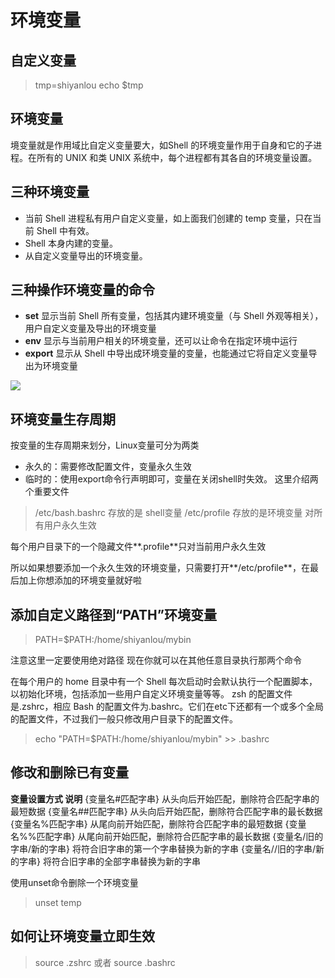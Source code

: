 # 环境变量

## 自定义变量
>tmp=shiyanlou
>echo $tmp

## 环境变量
境变量就是作用域比自定义变量要大，如Shell 的环境变量作用于自身和它的子进程。在所有的 UNIX 和类 UNIX 系统中，每个进程都有其各自的环境变量设置。

## 三种环境变量
* 当前 Shell 进程私有用户自定义变量，如上面我们创建的 temp 变量，只在当前 Shell 中有效。
* Shell 本身内建的变量。
* 从自定义变量导出的环境变量。

## 三种操作环境变量的命令
*  **set**	显示当前 Shell 所有变量，包括其内建环境变量（与 Shell 外观等相关），用户自定义变量及导出的环境变量
* **env**	显示与当前用户相关的环境变量，还可以让命令在指定环境中运行
* **export**	显示从 Shell 中导出成环境变量的变量，也能通过它将自定义变量导出为环境变量

![](https://dn-anything-about-doc.qbox.me/linux_base/5-3.png/logoblackfont)

## 环境变量生存周期
按变量的生存周期来划分，Linux变量可分为两类

* 永久的：需要修改配置文件，变量永久生效
* 临时的：使用export命令行声明即可，变量在关闭shell时失效。 这里介绍两个重要文件
>/etc/bash.bashrc 存放的是 shell变量 
/etc/profile  存放的是环境变量 对所有用户永久生效

每个用户目录下的一个隐藏文件**.profile**只对当前用户永久生效

所以如果想要添加一个永久生效的环境变量，只需要打开**/etc/profile**，在最后加上你想添加的环境变量就好啦

## 添加自定义路径到“PATH”环境变量
> PATH=$PATH:/home/shiyanlou/mybin

注意这里一定要使用绝对路径
现在你就可以在其他任意目录执行那两个命令

在每个用户的 home 目录中有一个 Shell 每次启动时会默认执行一个配置脚本，以初始化环境，包括添加一些用户自定义环境变量等等。
zsh 的配置文件是.zshrc，相应 Bash 的配置文件为.bashrc。它们在etc下还都有一个或多个全局的配置文件，不过我们一般只修改用户目录下的配置文件。
> echo "PATH=$PATH:/home/shiyanlou/mybin" >> .bashrc


## 修改和删除已有变量

**变量设置方式	说明**
{变量名#匹配字串}	从头向后开始匹配，删除符合匹配字串的最短数据
{变量名##匹配字串}	从头向后开始匹配，删除符合匹配字串的最长数据
{变量名%匹配字串}	从尾向前开始匹配，删除符合匹配字串的最短数据
{变量名%%匹配字串}	从尾向前开始匹配，删除符合匹配字串的最长数据
{变量名/旧的字串/新的字串}	将符合旧字串的第一个字串替换为新的字串
{变量名//旧的字串/新的字串}	将符合旧字串的全部字串替换为新的字串


使用unset命令删除一个环境变量
> unset temp

## 如何让环境变量立即生效
> source .zshrc
或者
> source .bashrc



















